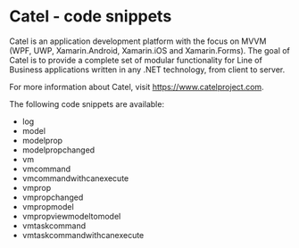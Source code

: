 # Catel - code snippets

Catel is an application development platform with the focus on MVVM (WPF, UWP, Xamarin.Android, Xamarin.iOS and Xamarin.Forms). The goal of Catel is to provide a complete set of modular functionality for Line of Business applications  written in any .NET technology, from client to server.

For more information about Catel, visit https://www.catelproject.com.

The following code snippets are available:

* log
* model
* modelprop
* modelpropchanged
* vm
* vmcommand
* vmcommandwithcanexecute
* vmprop
* vmpropchanged
* vmpropmodel
* vmpropviewmodeltomodel
* vmtaskcommand
* vmtaskcommandwithcanexecute